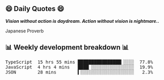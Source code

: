 ## 😄 Daily Quotes 😄

_**Vision without action is daydream. Action without vision is nightmare..**_

Japanese Proverb



## 📊 Weekly development breakdown 📊

<pre>TypeScript  15 hrs 55 mins ████████████████▎░░░░  77.8%
JavaScript  4 hrs 4 mins   ████▏░░░░░░░░░░░░░░░░  19.9%
JSON        28 mins        ▍░░░░░░░░░░░░░░░░░░░░   2.3%</pre>